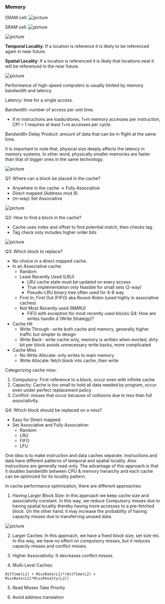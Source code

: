 ### Memory

DRAM cell:
![picture](data/dram.png)

SRAM cell:
![picture](data/sram.png)


![picture](data/tradeoff.png)

**Temporal Locality**: If a location is reference it is likely to be referenced again in near future.

**Spatial Locality**: If a location is referenced it is likely that locations neat it will be referenced in the near future.

![picture](data/diag.png)

Performance of  high-speed computers is usually limited by memory bandwidth and latency.

Latency: time for a single access.

Bandwidth: number of access per unit time.

  - if m instructions are loads/stores, 1+m memory accesses per instruction, CPI = 1 requires at least 1+m accesses per cycle.

Bandwidth-Delay Product: amount of data that can be in flight at the same time.

It is important to note that, physical size deeply affects the latency in memory systems. In other word, physically smaller memories are faster than that of bigger ones in the same technology.

![picture](data/cache.png)

Q1: Where can a block be placed in the cache?
* Anywhere in the cache -> Fully Associative
* Direct mapped (Address mod 8)
* (m-way) Set Associative

![picture](data/blockplacement.png)

Q2: How to find a block in the cache?
* Cache uses index and offset to find potential match, then checks tag.
* Tag check only includes higher order bits

![picture](data/tag.png)

Q3: Which block to replace?
* No choice in a direct mapped cache.
* In an Associative cache:
  - Random
  - Least Recently Used (LRU)
    - LRU cache state must be updated on every access
    - True implementation only feasible for small sets (2-way)
    - Pseudo-LRU binary tree often used for 4-8 way
  - First In, First Out (FIFO) aka Round-Robin (used highly in associative caches)
  - Not Most Recently used (NMRU)
    - FIFO with exception for most recently used blocks
Q4: How are writes handle d (Write Strategy)?
* Cache Hit
  - Write Through : write both cache and memory, generally higher traffic but simpler to design
  - Write Back : write cache only, memory is written when evicted, dirty bit per block avoids unnecessary write backs, more complicated
* Cache Miss
  - No Write Allocate: only writes to main memory
  - Write Allocate: fetch block into cache, then write

Categorizing cache miss:
1. Compulsory: First-reference to a block, occur even with infinite cache
2. Capacity: Cache is too small to hold all data needed by program, occur even under perfect replacement policy
3. Conflict: misses that occur because of collisions due to less than full associativity.

Q4: Which block should be replaced on a miss?
- Easy for Direct mapped.
- Set Associative and Fully Associative:
  - Random
  - LRU
  - FIFO
  - LFU

One idea is to make instruction and data caches separate. Instructions and data have different patterns of temporal and spatial locality. Also instructions are generally read-only. The advantage of this approach is that it doubles bandwidth between CPU & memory hierarchy and each cache can be optimized for its locality pattern.

In cache performance optimization, there are different approaches:

1. Having Larger Block Size: In this approach we keep cache size and associativity constant. In this way, we reduce Compulsory misses due to having spatial locality thereby having more accesses to a pre-fetched block. On the other hand, it may increase the probability of having capacity misses due to transferring unused data.

![picture](data/2.png)

2. Larger Caches: In this approach, we have a fixed block size, set size etc. In this way, we have no effect on compulsory misses, but it reduces capacity misses and conflict misses.

3. Higher Associativity: It decreases conflict misses.

4. Multi-Level Caches:
```
HitTime(L1) + MissRate(L1)*(HitTime(L2) + MissRate(L2)*MissPenalty(L2))
```

5. Read Misses Take Priority

6. Avoid address translation
